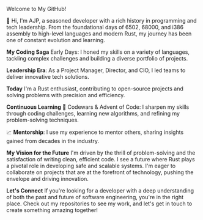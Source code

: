 Welcome to My GitHub!

👋 Hi, I'm AJP, a seasoned developer with a rich history in programming and tech leadership. 
From the foundational days of 6502, 68000, and i386 assembly to high-level languages and modern Rust, my journey has been one of constant evolution and learning.

**My Coding Saga**
Early Days: I honed my skills on a variety of languages, tackling complex challenges and building a diverse portfolio of projects.

**Leadership Era**: As a Project Manager, Director, and CIO, I led teams to deliver innovative tech solutions.

**Today** I'm a Rust enthusiast, contributing to open-source projects and solving problems with precision and efficiency.

**Continuous Learning**
🧩 Codewars & Advent of Code: I sharpen my skills through coding challenges, learning new algorithms, and refining my problem-solving techniques.

📈 **Mentorship**:
I use my experience to mentor others, sharing insights gained from decades in the industry.

**My Vision for the Future**
I'm driven by the thrill of problem-solving and the satisfaction of writing clean, efficient code. I see a future where Rust plays a pivotal role in developing safe and scalable systems. I'm eager to collaborate on projects that are at the forefront of technology, pushing the envelope and driving innovation.

**Let's Connect**
If you're looking for a developer with a deep understanding of both the past and future of software engineering, you're in the right place. Check out my repositories to see my work, and let's get in touch to create something amazing together!
